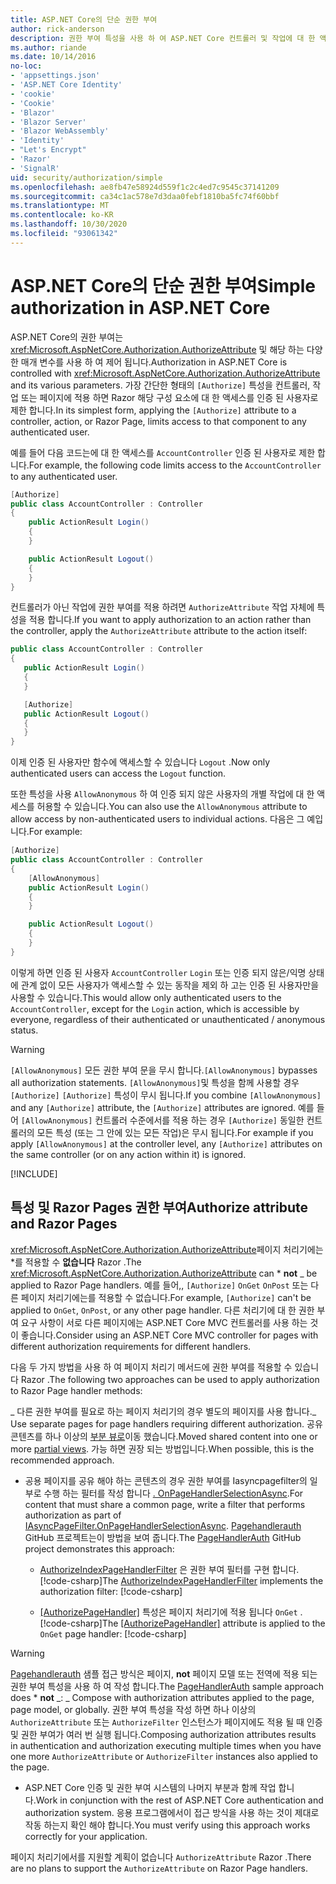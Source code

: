 ```yaml
---
title: ASP.NET Core의 단순 권한 부여
author: rick-anderson
description: 권한 부여 특성을 사용 하 여 ASP.NET Core 컨트롤러 및 작업에 대 한 액세스를 제한 하는 방법을 알아봅니다.
ms.author: riande
ms.date: 10/14/2016
no-loc:
- 'appsettings.json'
- 'ASP.NET Core Identity'
- 'cookie'
- 'Cookie'
- 'Blazor'
- 'Blazor Server'
- 'Blazor WebAssembly'
- 'Identity'
- "Let's Encrypt"
- 'Razor'
- 'SignalR'
uid: security/authorization/simple
ms.openlocfilehash: ae8fb47e58924d559f1c2c4ed7c9545c37141209
ms.sourcegitcommit: ca34c1ac578e7d3daa0febf1810ba5fc74f60bbf
ms.translationtype: MT
ms.contentlocale: ko-KR
ms.lasthandoff: 10/30/2020
ms.locfileid: "93061342"
---
```

# <a name="simple-authorization-in-aspnet-core"></a><span data-ttu-id="a2e91-103">ASP.NET Core의 단순 권한 부여</span><span class="sxs-lookup"><span data-stu-id="a2e91-103">Simple authorization in ASP.NET Core</span></span>

<a name="security-authorization-simple"></a>

<span data-ttu-id="a2e91-104">ASP.NET Core의 권한 부여는 <xref:Microsoft.AspNetCore.Authorization.AuthorizeAttribute> 및 해당 하는 다양 한 매개 변수를 사용 하 여 제어 됩니다.</span><span class="sxs-lookup"><span data-stu-id="a2e91-104">Authorization in ASP.NET Core is controlled with <xref:Microsoft.AspNetCore.Authorization.AuthorizeAttribute> and its various parameters.</span></span> <span data-ttu-id="a2e91-105">가장 간단한 형태의 `[Authorize]` 특성을 컨트롤러, 작업 또는 페이지에 적용 하면 Razor 해당 구성 요소에 대 한 액세스를 인증 된 사용자로 제한 합니다.</span><span class="sxs-lookup"><span data-stu-id="a2e91-105">In its simplest form, applying the `[Authorize]` attribute to a controller, action, or Razor Page, limits access to that component to any authenticated user.</span></span>

<span data-ttu-id="a2e91-106">예를 들어 다음 코드는에 대 한 액세스를 `AccountController` 인증 된 사용자로 제한 합니다.</span><span class="sxs-lookup"><span data-stu-id="a2e91-106">For example, the following code limits access to the `AccountController` to any authenticated user.</span></span>

```csharp
[Authorize]
public class AccountController : Controller
{
    public ActionResult Login()
    {
    }

    public ActionResult Logout()
    {
    }
}
```

<span data-ttu-id="a2e91-107">컨트롤러가 아닌 작업에 권한 부여를 적용 하려면 `AuthorizeAttribute` 작업 자체에 특성을 적용 합니다.</span><span class="sxs-lookup"><span data-stu-id="a2e91-107">If you want to apply authorization to an action rather than the controller, apply the `AuthorizeAttribute` attribute to the action itself:</span></span>

```csharp
public class AccountController : Controller
{
   public ActionResult Login()
   {
   }

   [Authorize]
   public ActionResult Logout()
   {
   }
}
```

<span data-ttu-id="a2e91-108">이제 인증 된 사용자만 함수에 액세스할 수 있습니다 `Logout` .</span><span class="sxs-lookup"><span data-stu-id="a2e91-108">Now only authenticated users can access the `Logout` function.</span></span>

<span data-ttu-id="a2e91-109">또한 특성을 사용 `AllowAnonymous` 하 여 인증 되지 않은 사용자의 개별 작업에 대 한 액세스를 허용할 수 있습니다.</span><span class="sxs-lookup"><span data-stu-id="a2e91-109">You can also use the `AllowAnonymous` attribute to allow access by non-authenticated users to individual actions.</span></span> <span data-ttu-id="a2e91-110">다음은 그 예입니다.</span><span class="sxs-lookup"><span data-stu-id="a2e91-110">For example:</span></span>

```csharp
[Authorize]
public class AccountController : Controller
{
    [AllowAnonymous]
    public ActionResult Login()
    {
    }

    public ActionResult Logout()
    {
    }
}
```

<span data-ttu-id="a2e91-111">이렇게 하면 인증 된 사용자 `AccountController` `Login` 또는 인증 되지 않은/익명 상태에 관계 없이 모든 사용자가 액세스할 수 있는 동작을 제외 하 고는 인증 된 사용자만을 사용할 수 있습니다.</span><span class="sxs-lookup"><span data-stu-id="a2e91-111">This would allow only authenticated users to the `AccountController`, except for the `Login` action, which is accessible by everyone, regardless of their authenticated or unauthenticated / anonymous status.</span></span>

> [!WARNING]
> <span data-ttu-id="a2e91-112">`[AllowAnonymous]` 모든 권한 부여 문을 무시 합니다.</span><span class="sxs-lookup"><span data-stu-id="a2e91-112">`[AllowAnonymous]` bypasses all authorization statements.</span></span> <span data-ttu-id="a2e91-113">`[AllowAnonymous]`및 특성을 함께 사용할 경우 `[Authorize]` `[Authorize]` 특성이 무시 됩니다.</span><span class="sxs-lookup"><span data-stu-id="a2e91-113">If you combine `[AllowAnonymous]` and any `[Authorize]` attribute, the `[Authorize]` attributes are ignored.</span></span> <span data-ttu-id="a2e91-114">예를 들어 `[AllowAnonymous]` 컨트롤러 수준에서를 적용 하는 경우 `[Authorize]` 동일한 컨트롤러의 모든 특성 (또는 그 안에 있는 모든 작업)은 무시 됩니다.</span><span class="sxs-lookup"><span data-stu-id="a2e91-114">For example if you apply `[AllowAnonymous]` at the controller level, any `[Authorize]` attributes on the same controller (or on any action within it) is ignored.</span></span>

[!INCLUDE[](~/includes/requireAuth.md)]

<a name="aarp"></a>

## <a name="authorize-attribute-and-no-locrazor-pages"></a><span data-ttu-id="a2e91-115">특성 및 Razor Pages 권한 부여</span><span class="sxs-lookup"><span data-stu-id="a2e91-115">Authorize attribute and Razor Pages</span></span>

<span data-ttu-id="a2e91-116"><xref:Microsoft.AspNetCore.Authorization.AuthorizeAttribute>페이지 처리기에는 \*를 적용할 수 **없습니다** Razor .</span><span class="sxs-lookup"><span data-stu-id="a2e91-116">The <xref:Microsoft.AspNetCore.Authorization.AuthorizeAttribute> can \* **not** _ be applied to Razor Page handlers.</span></span> <span data-ttu-id="a2e91-117">예를 들어,, `[Authorize]` `OnGet` `OnPost` 또는 다른 페이지 처리기에는를 적용할 수 없습니다.</span><span class="sxs-lookup"><span data-stu-id="a2e91-117">For example, `[Authorize]` can't be applied to `OnGet`, `OnPost`, or any other page handler.</span></span> <span data-ttu-id="a2e91-118">다른 처리기에 대 한 권한 부여 요구 사항이 서로 다른 페이지에는 ASP.NET Core MVC 컨트롤러를 사용 하는 것이 좋습니다.</span><span class="sxs-lookup"><span data-stu-id="a2e91-118">Consider using an ASP.NET Core MVC controller for pages with different authorization requirements for different handlers.</span></span>

<span data-ttu-id="a2e91-119">다음 두 가지 방법을 사용 하 여 페이지 처리기 메서드에 권한 부여를 적용할 수 있습니다 Razor .</span><span class="sxs-lookup"><span data-stu-id="a2e91-119">The following two approaches can be used to apply authorization to Razor Page handler methods:</span></span>

<span data-ttu-id="a2e91-120">_ 다른 권한 부여를 필요로 하는 페이지 처리기의 경우 별도의 페이지를 사용 합니다.</span><span class="sxs-lookup"><span data-stu-id="a2e91-120">_ Use separate pages for page handlers requiring different authorization.</span></span> <span data-ttu-id="a2e91-121">공유 콘텐츠를 하나 이상의 [부분 뷰로](xref:mvc/views/partial)이동 했습니다.</span><span class="sxs-lookup"><span data-stu-id="a2e91-121">Moved shared content into one or more [partial views](xref:mvc/views/partial).</span></span> <span data-ttu-id="a2e91-122">가능 하면 권장 되는 방법입니다.</span><span class="sxs-lookup"><span data-stu-id="a2e91-122">When possible, this is the recommended approach.</span></span>
* <span data-ttu-id="a2e91-123">공용 페이지를 공유 해야 하는 콘텐츠의 경우 권한 부여를 Iasyncpagefilter의 일부로 수행 하는 필터를 작성 합니다 [. OnPageHandlerSelectionAsync](xref:Microsoft.AspNetCore.Mvc.Filters.IAsyncPageFilter.OnPageHandlerSelectionAsync%2A).</span><span class="sxs-lookup"><span data-stu-id="a2e91-123">For content that must share a common page, write a filter that performs authorization as part of [IAsyncPageFilter.OnPageHandlerSelectionAsync](xref:Microsoft.AspNetCore.Mvc.Filters.IAsyncPageFilter.OnPageHandlerSelectionAsync%2A).</span></span> <span data-ttu-id="a2e91-124">[Pagehandlerauth](https://github.com/dotnet/AspNetCore.Docs/tree/master/aspnetcore/security/authorization/simple/samples/3.1/PageHandlerAuth) GitHub 프로젝트는이 방법을 보여 줍니다.</span><span class="sxs-lookup"><span data-stu-id="a2e91-124">The [PageHandlerAuth](https://github.com/dotnet/AspNetCore.Docs/tree/master/aspnetcore/security/authorization/simple/samples/3.1/PageHandlerAuth) GitHub project demonstrates this approach:</span></span>
  * <span data-ttu-id="a2e91-125">[AuthorizeIndexPageHandlerFilter](https://github.com/dotnet/AspNetCore.Docs/blob/master/aspnetcore/security/authorization/simple/samples/3.1/PageHandlerAuth/AuthorizeIndexPageHandlerFilter.cs) 은 권한 부여 필터를 구현 합니다.[!code-csharp[](~/security/authorization/simple/samples/3.1/PageHandlerAuth/Pages/Index.cshtml.cs?name=snippet)]</span><span class="sxs-lookup"><span data-stu-id="a2e91-125">The [AuthorizeIndexPageHandlerFilter](https://github.com/dotnet/AspNetCore.Docs/blob/master/aspnetcore/security/authorization/simple/samples/3.1/PageHandlerAuth/AuthorizeIndexPageHandlerFilter.cs) implements the authorization filter: [!code-csharp[](~/security/authorization/simple/samples/3.1/PageHandlerAuth/Pages/Index.cshtml.cs?name=snippet)]</span></span>

  * <span data-ttu-id="a2e91-126">[[AuthorizePageHandler]](https://github.com/dotnet/AspNetCore.Docs/tree/master/aspnetcore/security/authorization/simple/samples/3.1/PageHandlerAuth/Pages/Index.cshtml.cs#L16) 특성은 페이지 처리기에 적용 됩니다 `OnGet` .[!code-csharp[](~/security/authorization/simple/samples/3.1/PageHandlerAuth/AuthorizeIndexPageHandlerFilter.cs?name=snippet)]</span><span class="sxs-lookup"><span data-stu-id="a2e91-126">The [[AuthorizePageHandler]](https://github.com/dotnet/AspNetCore.Docs/tree/master/aspnetcore/security/authorization/simple/samples/3.1/PageHandlerAuth/Pages/Index.cshtml.cs#L16) attribute is applied to the `OnGet` page handler: [!code-csharp[](~/security/authorization/simple/samples/3.1/PageHandlerAuth/AuthorizeIndexPageHandlerFilter.cs?name=snippet)]</span></span>

> [!WARNING]
> <span data-ttu-id="a2e91-127">[Pagehandlerauth](https://github.com/pranavkm/PageHandlerAuth) 샘플 접근 방식은 페이지, **not** 페이지 모델 또는 전역에 적용 되는 권한 부여 특성을 사용 하 여 작성 합니다.</span><span class="sxs-lookup"><span data-stu-id="a2e91-127">The [PageHandlerAuth](https://github.com/pranavkm/PageHandlerAuth) sample approach does \* **not** _: _ Compose with authorization attributes applied to the page, page model, or globally.</span></span> <span data-ttu-id="a2e91-128">권한 부여 특성을 작성 하면 하나 이상의 `AuthorizeAttribute` 또는 `AuthorizeFilter` 인스턴스가 페이지에도 적용 될 때 인증 및 권한 부여가 여러 번 실행 됩니다.</span><span class="sxs-lookup"><span data-stu-id="a2e91-128">Composing authorization attributes results in authentication and authorization executing multiple times when you have one more `AuthorizeAttribute` or `AuthorizeFilter` instances also applied to the page.</span></span>
> * <span data-ttu-id="a2e91-129">ASP.NET Core 인증 및 권한 부여 시스템의 나머지 부분과 함께 작업 합니다.</span><span class="sxs-lookup"><span data-stu-id="a2e91-129">Work in conjunction with the rest of ASP.NET Core authentication and authorization system.</span></span> <span data-ttu-id="a2e91-130">응용 프로그램에서이 접근 방식을 사용 하는 것이 제대로 작동 하는지 확인 해야 합니다.</span><span class="sxs-lookup"><span data-stu-id="a2e91-130">You must verify using this approach works correctly for your application.</span></span>

<span data-ttu-id="a2e91-131">페이지 처리기에서를 지원할 계획이 없습니다 `AuthorizeAttribute` Razor .</span><span class="sxs-lookup"><span data-stu-id="a2e91-131">There are no plans to support the `AuthorizeAttribute` on Razor Page handlers.</span></span> 
